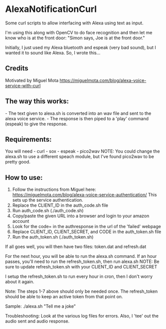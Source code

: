 # AlexaNotificationCurl
Some curl scripts to allow interfacing with Alexa using text as input.

I'm using this along with OpenCV to do face recognition and then let me know who is at the front door:
"Simon says, Joe is at the front door."

Initially, I just used my Alexa bluetooth and espeak (very bad sound), but I wanted it to sound like Alexa.  So, I wrote this...

<h2>Credits</h2>
Motivated by Miguel Mota
<a href="https://miguelmota.com/blog/alexa-voice-service-with-curl">https://miguelmota.com/blog/alexa-voice-service-with-curl</a>

<h2>The way this works:</h2>
- The text given to alexa.sh is converted into an wav file and sent to the alexa voice service.
- The response is then piped to a 'play' command (espeak) to give the response.

<h2>Requirements:</h2>
You will need
- curl
- sox
- espeak
- pico2wav
NOTE: You could change the alexa.sh to use a different speach module, but I've found pico2wav to be pretty good.

<h2>How to use:</h2>

1. Follow the instructions from Miguel here:
<a href="https://miguelmota.com/blog/alexa-voice-service-authentication">https://miguelmota.com/blog/alexa-voice-service-authentication/</a>
This sets up the service authentication.
2. Replace the CLIENT_ID in the auth_code.sh file
3. Run auth_code.sh (./auth_code.sh)
4. Copy/paste the given URL into a browser and login to your amazon account
5. Look for the code= in the authresponse in the url of the 'failed' webpage
6. Replace CLIENT_ID, CLIENT_SECRET, and CODE in the auth_token.sh file
7. Run the auth_token.sh (./auth_token.sh)

If all goes well, you will then have two files: token.dat and refresh.dat

For the next hour, you will be able to run the alexa.sh command.  If an hour passes, you'll need to run the refresh_token.sh, then run alexa.sh
NOTE: Be sure to update refresh_token.sh with your CLIENT_ID and CLIENT_SECRET

I setup the refresh_token.sh to run every hour in cron, then I don't worry about it again.

Note: The steps 1-7 above should only be needed once.  The refresh_token should be able to keep an active token from that point on.

Sample:
./alexa.sh "Tell me a joke"

Troubleshooting:
Look at the various log files for errors.  Also, I 'tee' out the audio sent and audio response.

